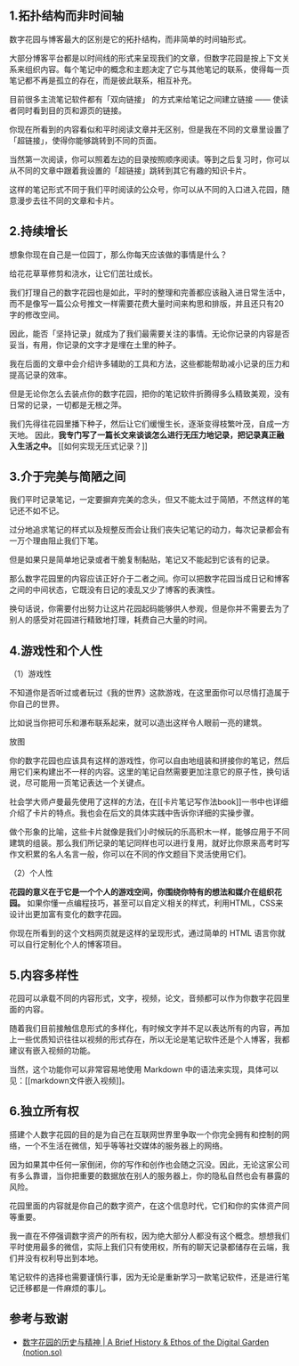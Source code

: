 
## 1.拓扑结构而非时间轴

数字花园与博客最大的区别是它的拓扑结构，而非简单的时间轴形式。 

大部分博客平台都是以时间线的形式来呈现我们的文章，但数字花园是按上下文关系来组织内容。每个笔记中的概念和主题决定了它与其他笔记的联系，使得每一页笔记都不再是孤立的存在，而是彼此联系，相互补充。

目前很多主流笔记软件都有「双向链接」 的方式来给笔记之间建立链接 —— 使读者同时看到目的页和源页的链接。

你现在所看到的内容看似和平时阅读文章并无区别，但是我在不同的文章里设置了「超链接」，使得你能够跳转到不同的页面。 

当然第一次阅读，你可以照着左边的目录按照顺序阅读。等到之后复习时，你可以从不同的文章中跟着我设置的「超链接」跳转到其它有趣的知识卡片。 

这样的笔记形式不同于我们平时阅读的公众号，你可以从不同的入口进入花园，随意漫步去往不同的文章和卡片。

## 2.持续增长

想象你现在自己是一位园丁，那么你每天应该做的事情是什么？ 

给花花草草修剪和浇水，让它们茁壮成长。

我们打理自己的数字花园也是如此，平时的整理和完善都应该融入进日常生活中，而不是像写一篇公众号推文一样需要花费大量时间来构思和排版，并且还只有20字的修改空间。 

因此，能否「坚持记录」就成为了我们最需要关注的事情。无论你记录的内容是否妥当，有用，你记录的文字才是埋在土里的种子。

我在后面的文章中会介绍许多辅助的工具和方法，这些都能帮助减小记录的压力和提高记录的效率。

但是无论你怎么去装点你的数字花园，把你的笔记软件折腾得多么精致美观，没有日常的记录，一切都是无根之萍。

我们先得往花园里播下种子，然后让它们缓慢生长，逐渐变得枝繁叶茂，自成一方天地。 因此，**我专门写了一篇长文来谈谈怎么进行无压力地记录，把记录真正融入生活之中。**  [[如何实现无压式记录？]]

## 3.介于完美与简陋之间

我们平时记录笔记，一定要摒弃完美的念头，但又不能太过于简陋，不然这样的笔记还不如不记。 

过分地追求笔记的样式以及规整反而会让我们丧失记笔记的动力，每次记录都会有一万个理由阻止我们下笔。

但是如果只是简单地记录或者干脆复制黏贴，笔记又不能起到它该有的记录。 

那么数字花园里的内容应该正好介于二者之间。你可以把数字花园当成日记和博客之间的中间状态，它既没有日记的凌乱又少了博客的表演性。

换句话说，你需要付出努力让这片花园起码能够供人参观，但是你并不需要去为了别人的感受对花园进行精致地打理，耗费自己大量的时间。 

## 4.游戏性和个人性 

（1）游戏性

不知道你是否听过或者玩过《我的世界》这款游戏，在这里面你可以尽情打造属于你自己的世界。 

比如说当你把可乐和瀑布联系起来，就可以造出这样令人眼前一亮的建筑。 

放图 

你的数字花园也应该具有这样的游戏性，你可以自由地组装和拼接你的笔记，然后用它们来构建出不一样的内容。这里的笔记自然需要更加注意它的原子性，换句话说，尽可能用一页笔记表达一个关键点。 

社会学大师卢曼最先使用了这样的方法，在[[卡片笔记写作法book]]一书中也详细介绍了卡片的特点。我也会在后文的具体实践中告诉你详细的实操步骤。 

做个形象的比喻，这些卡片就像是我们小时候玩的乐高积木一样，能够应用于不同建筑的组装。那么我们所记录的笔记同样也可以进行复用，就好比你原来高考时写作文积累的名人名言一般，你可以在不同的作文题目下灵活使用它们。 

（2）个人性

**花园的意义在于它是一个个人的游戏空间，你围绕你特有的想法和媒介在组织花园。** 如果你懂一点编程技巧，甚至可以自定义相关的样式，利用HTML，CSS来设计出更加富有变化的数字花园。 

你现在所看到的这个文档网页就是这样的呈现形式，通过简单的 HTML 语言你就可以自行定制化个人的博客项目。 


## 5.内容多样性 
花园可以承载不同的内容形式，文字，视频，论文，音频都可以作为你数字花园里面的内容。 

随着我们目前接触信息形式的多样化，有时候文字并不足以表达所有的内容，再加上一些优质知识往往以视频的形式存在，所以无论是笔记软件还是个人博客，我都建议有嵌入视频的功能。 

当然，这个功能你可以非常容易地使用 Markdown 中的语法来实现，具体可以见：[[markdown文件嵌入视频]]。


## 6.独立所有权 

搭建个人数字花园的目的是为自己在互联网世界里争取一个你完全拥有和控制的网络，一个不生活在微信，知乎等等社交媒体的服务器上的网络。

因为如果其中任何一家倒闭，你的写作和创作也会随之沉没。因此，无论这家公司有多么靠谱，当你把重要的数据放在别人的服务器上，你的隐私自然也会有暴露的风险。 

花园里面的内容就是你自己的数字资产，在这个信息时代，它们和你的实体资产同等重要。

我一直在不停强调数字资产的所有权，因为绝大部分人都没有这个概念。想想我们平时使用最多的微信，实际上我们只有使用权，所有的聊天记录都储存在云端，我们并没有权利导出到本地。 

笔记软件的选择也需要谨慎行事，因为无论是重新学习一款笔记软件，还是进行笔记迁移都是一件麻烦的事儿。


## 参考与致谢
- [数字花园的历史与精神 | A Brief History & Ethos of the Digital Garden (notion.so)](https://www.notion.so/A-Brief-History-Ethos-of-the-Digital-Garden-79d073b01cd84f41bcf9a3f95574395e)
